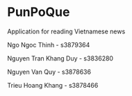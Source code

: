 # PunPoQue
Application for reading Vietnamese news

Ngo Ngoc Thinh - s3879364

Nguyen Tran Khang Duy - s3836280

Nguyen Van Quy - s3878636

Trieu Hoang Khang - s3878466
